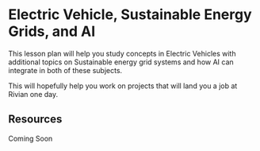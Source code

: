 # Electric Vehicle, Sustainable Energy Grids, and AI
This lesson plan will help you study concepts in Electric Vehicles with additional topics on Sustainable energy grid systems and how AI can integrate in both of these subjects.

This will hopefully help you work on projects that will land you a job at Rivian one day.

## Resources
Coming Soon